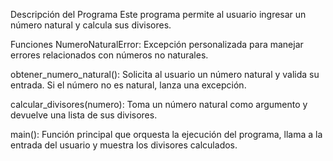 Descripción del Programa
Este programa permite al usuario ingresar un número natural y calcula sus divisores.

Funciones
NumeroNaturalError: Excepción personalizada para manejar errores relacionados con números no naturales.

obtener_numero_natural(): Solicita al usuario un número natural y valida su entrada. Si el número no es natural, lanza una excepción.

calcular_divisores(numero): Toma un número natural como argumento y devuelve una lista de sus divisores.

main(): Función principal que orquesta la ejecución del programa, llama a la entrada del usuario y muestra los divisores calculados.
